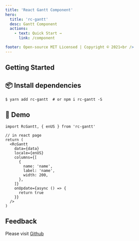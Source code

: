```yaml
---
title: 'React Gantt Component'
hero:
  title: 'rc-gantt'
  desc: Gantt Component
  actions:
    - text: Quick Start →
      link: /component

footer: Open-source MIT Licensed | Copyright © 2021<br />
---
```


## Getting Started

## 📦 Install dependencies

```shell
$ yarn add rc-gantt  # or npm i rc-gantt -S
```

## 🔨 Demo

```tsx
import RcGantt, { enUS } from 'rc-gantt'

// in react page
return (
  <RcGantt
    data={data}
    locale={enUS}
    columns={[
      {
        name: 'name',
        label: 'name',
        width: 200,
      },
    ]}
    onUpdate={async () => {
      return true
    }}
  />
)
```

## Feedback

Please visit [Github](https://github.com/ahwgs/react-gantt/issues) 
